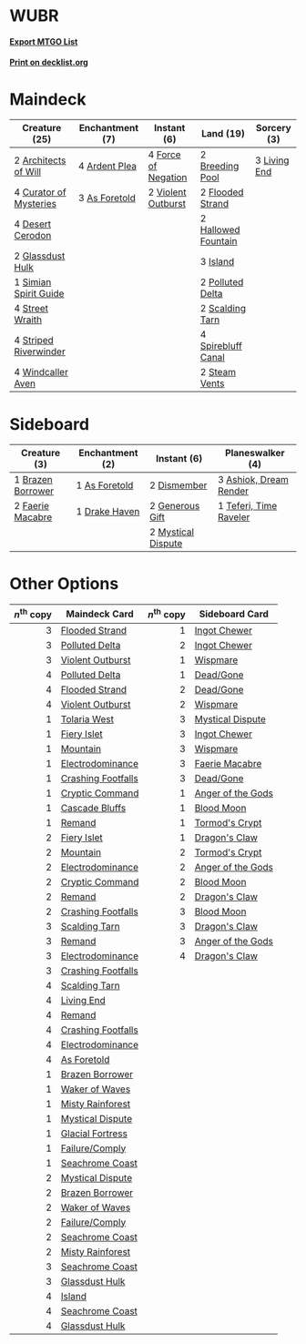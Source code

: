 # WUBR

#### [Export MTGO List](../collection/WUBR/WUBR.txt)
#### [Print on decklist.org](http://decklist.org/?deckmain=2%09Architects%20of%20Will%0A4%09Ardent%20Plea%0A3%09As%20Foretold%0A2%09Breeding%20Pool%0A4%09Curator%20of%20Mysteries%0A4%09Desert%20Cerodon%0A2%09Flooded%20Strand%0A4%09Force%20of%20Negation%0A2%09Glassdust%20Hulk%0A2%09Hallowed%20Fountain%0A3%09Island%0A3%09Living%20End%0A2%09Polluted%20Delta%0A2%09Scalding%20Tarn%0A1%09Simian%20Spirit%20Guide%0A4%09Spirebluff%20Canal%0A2%09Steam%20Vents%0A4%09Street%20Wraith%0A4%09Striped%20Riverwinder%0A2%09Violent%20Outburst%0A4%09Windcaller%20Aven&deckside=1%09As%20Foretold%0A3%09Ashiok,%20Dream%20Render%0A1%09Brazen%20Borrower%0A2%09Dismember%0A1%09Drake%20Haven%0A2%09Faerie%20Macabre%0A2%09Generous%20Gift%0A2%09Mystical%20Dispute%0A1%09Teferi,%20Time%20Raveler)
# Maindeck

|                                          Creature (25)                                          |                                    Enchantment (7)                                     |                                         Instant (6)                                          |                                          Land (19)                                          |                                      Sorcery (3)                                      |
|-------------------------------------------------------------------------------------------------|----------------------------------------------------------------------------------------|----------------------------------------------------------------------------------------------|---------------------------------------------------------------------------------------------|---------------------------------------------------------------------------------------|
|2 [Architects of Will](http://gatherer.wizards.com/Pages/Card/Details.aspx?multiverseid=179597)  |4 [Ardent Plea](http://gatherer.wizards.com/Pages/Card/Details.aspx?multiverseid=185054)|4 [Force of Negation](http://gatherer.wizards.com/Pages/Card/Details.aspx?multiverseid=464001)|2 [Breeding Pool](http://gatherer.wizards.com/Pages/Card/Details.aspx?multiverseid=97088)    |3 [Living End](http://gatherer.wizards.com/Pages/Card/Details.aspx?multiverseid=113521)|
|4 [Curator of Mysteries](http://gatherer.wizards.com/Pages/Card/Details.aspx?multiverseid=426751)|3 [As Foretold](http://gatherer.wizards.com/Pages/Card/Details.aspx?multiverseid=426744)|2 [Violent Outburst](http://gatherer.wizards.com/Pages/Card/Details.aspx?multiverseid=185056) |2 [Flooded Strand](http://gatherer.wizards.com/Pages/Card/Details.aspx?multiverseid=405098)  |                                                                                       |
|4 [Desert Cerodon](http://gatherer.wizards.com/Pages/Card/Details.aspx?multiverseid=426830)      |                                                                                        |                                                                                              |2 [Hallowed Fountain](http://gatherer.wizards.com/Pages/Card/Details.aspx?multiverseid=97071)|                                                                                       |
|2 [Glassdust Hulk](http://gatherer.wizards.com/Pages/Card/Details.aspx?multiverseid=179576)      |                                                                                        |                                                                                              |3 [Island](http://gatherer.wizards.com/Pages/Card/Details.aspx?multiverseid=439857)          |                                                                                       |
|1 [Simian Spirit Guide](http://gatherer.wizards.com/Pages/Card/Details.aspx?multiverseid=442137) |                                                                                        |                                                                                              |2 [Polluted Delta](http://gatherer.wizards.com/Pages/Card/Details.aspx?multiverseid=405104)  |                                                                                       |
|4 [Street Wraith](http://gatherer.wizards.com/Pages/Card/Details.aspx?multiverseid=442097)       |                                                                                        |                                                                                              |2 [Scalding Tarn](http://gatherer.wizards.com/Pages/Card/Details.aspx?multiverseid=405107)   |                                                                                       |
|4 [Striped Riverwinder](http://gatherer.wizards.com/Pages/Card/Details.aspx?multiverseid=430737) |                                                                                        |                                                                                              |4 [Spirebluff Canal](http://gatherer.wizards.com/Pages/Card/Details.aspx?multiverseid=417822)|                                                                                       |
|4 [Windcaller Aven](http://gatherer.wizards.com/Pages/Card/Details.aspx?multiverseid=464026)     |                                                                                        |                                                                                              |2 [Steam Vents](http://gatherer.wizards.com/Pages/Card/Details.aspx?multiverseid=405109)     |                                                                                       |


# Sideboard

|                                        Creature (3)                                        |                                    Enchantment (2)                                     |                                         Instant (6)                                         |                                        Planeswalker (4)                                         |
|--------------------------------------------------------------------------------------------|----------------------------------------------------------------------------------------|---------------------------------------------------------------------------------------------|-------------------------------------------------------------------------------------------------|
|1 [Brazen Borrower](http://gatherer.wizards.com/Pages/Card/Details.aspx?multiverseid=473001)|1 [As Foretold](http://gatherer.wizards.com/Pages/Card/Details.aspx?multiverseid=426744)|2 [Dismember](http://gatherer.wizards.com/Pages/Card/Details.aspx?multiverseid=382182)       |3 [Ashiok, Dream Render](http://gatherer.wizards.com/Pages/Card/Details.aspx?multiverseid=461155)|
|2 [Faerie Macabre](http://gatherer.wizards.com/Pages/Card/Details.aspx?multiverseid=201822) |1 [Drake Haven](http://gatherer.wizards.com/Pages/Card/Details.aspx?multiverseid=426753)|2 [Generous Gift](http://gatherer.wizards.com/Pages/Card/Details.aspx?multiverseid=463960)   |1 [Teferi, Time Raveler](http://gatherer.wizards.com/Pages/Card/Details.aspx?multiverseid=461148)|
|                                                                                            |                                                                                        |2 [Mystical Dispute](http://gatherer.wizards.com/Pages/Card/Details.aspx?multiverseid=473020)|                                                                                                 |


# Other Options

|*n*<sup>th</sup> copy|                                        Maindeck Card                                        |*n*<sup>th</sup> copy|                                       Sideboard Card                                       |
|--------------------:|---------------------------------------------------------------------------------------------|--------------------:|--------------------------------------------------------------------------------------------|
|                    3|[Flooded Strand](http://gatherer.wizards.com/Pages/Card/Details.aspx?multiverseid=405098)    |                    1|[Ingot Chewer](http://gatherer.wizards.com/Pages/Card/Details.aspx?multiverseid=389558)     |
|                    3|[Polluted Delta](http://gatherer.wizards.com/Pages/Card/Details.aspx?multiverseid=405104)    |                    2|[Ingot Chewer](http://gatherer.wizards.com/Pages/Card/Details.aspx?multiverseid=389558)     |
|                    3|[Violent Outburst](http://gatherer.wizards.com/Pages/Card/Details.aspx?multiverseid=185056)  |                    1|[Wispmare](http://gatherer.wizards.com/Pages/Card/Details.aspx?multiverseid=145974)         |
|                    4|[Polluted Delta](http://gatherer.wizards.com/Pages/Card/Details.aspx?multiverseid=405104)    |                    1|[Dead/Gone](http://gatherer.wizards.com/Pages/Card/Details.aspx?multiverseid=126419)        |
|                    4|[Flooded Strand](http://gatherer.wizards.com/Pages/Card/Details.aspx?multiverseid=405098)    |                    2|[Dead/Gone](http://gatherer.wizards.com/Pages/Card/Details.aspx?multiverseid=126419)        |
|                    4|[Violent Outburst](http://gatherer.wizards.com/Pages/Card/Details.aspx?multiverseid=185056)  |                    2|[Wispmare](http://gatherer.wizards.com/Pages/Card/Details.aspx?multiverseid=145974)         |
|                    1|[Tolaria West](http://gatherer.wizards.com/Pages/Card/Details.aspx?multiverseid=136047)      |                    3|[Mystical Dispute](http://gatherer.wizards.com/Pages/Card/Details.aspx?multiverseid=473020) |
|                    1|[Fiery Islet](http://gatherer.wizards.com/Pages/Card/Details.aspx?multiverseid=464187)       |                    3|[Ingot Chewer](http://gatherer.wizards.com/Pages/Card/Details.aspx?multiverseid=389558)     |
|                    1|[Mountain](http://gatherer.wizards.com/Pages/Card/Details.aspx?multiverseid=439859)          |                    3|[Wispmare](http://gatherer.wizards.com/Pages/Card/Details.aspx?multiverseid=145974)         |
|                    1|[Electrodominance](http://gatherer.wizards.com/Pages/Card/Details.aspx?multiverseid=457243)  |                    3|[Faerie Macabre](http://gatherer.wizards.com/Pages/Card/Details.aspx?multiverseid=201822)   |
|                    1|[Crashing Footfalls](http://gatherer.wizards.com/Pages/Card/Details.aspx?multiverseid=464109)|                    3|[Dead/Gone](http://gatherer.wizards.com/Pages/Card/Details.aspx?multiverseid=126419)        |
|                    1|[Cryptic Command](http://gatherer.wizards.com/Pages/Card/Details.aspx?multiverseid=438614)   |                    1|[Anger of the Gods](http://gatherer.wizards.com/Pages/Card/Details.aspx?multiverseid=438682)|
|                    1|[Cascade Bluffs](http://gatherer.wizards.com/Pages/Card/Details.aspx?multiverseid=442226)    |                    1|[Blood Moon](http://gatherer.wizards.com/Pages/Card/Details.aspx?multiverseid=45386)        |
|                    1|[Remand](http://gatherer.wizards.com/Pages/Card/Details.aspx?multiverseid=380255)            |                    1|[Tormod's Crypt](http://gatherer.wizards.com/Pages/Card/Details.aspx?multiverseid=389723)   |
|                    2|[Fiery Islet](http://gatherer.wizards.com/Pages/Card/Details.aspx?multiverseid=464187)       |                    1|[Dragon's Claw](http://gatherer.wizards.com/Pages/Card/Details.aspx?multiverseid=129527)    |
|                    2|[Mountain](http://gatherer.wizards.com/Pages/Card/Details.aspx?multiverseid=439859)          |                    2|[Tormod's Crypt](http://gatherer.wizards.com/Pages/Card/Details.aspx?multiverseid=389723)   |
|                    2|[Electrodominance](http://gatherer.wizards.com/Pages/Card/Details.aspx?multiverseid=457243)  |                    2|[Anger of the Gods](http://gatherer.wizards.com/Pages/Card/Details.aspx?multiverseid=438682)|
|                    2|[Cryptic Command](http://gatherer.wizards.com/Pages/Card/Details.aspx?multiverseid=438614)   |                    2|[Blood Moon](http://gatherer.wizards.com/Pages/Card/Details.aspx?multiverseid=45386)        |
|                    2|[Remand](http://gatherer.wizards.com/Pages/Card/Details.aspx?multiverseid=380255)            |                    2|[Dragon's Claw](http://gatherer.wizards.com/Pages/Card/Details.aspx?multiverseid=129527)    |
|                    2|[Crashing Footfalls](http://gatherer.wizards.com/Pages/Card/Details.aspx?multiverseid=464109)|                    3|[Blood Moon](http://gatherer.wizards.com/Pages/Card/Details.aspx?multiverseid=45386)        |
|                    3|[Scalding Tarn](http://gatherer.wizards.com/Pages/Card/Details.aspx?multiverseid=405107)     |                    3|[Dragon's Claw](http://gatherer.wizards.com/Pages/Card/Details.aspx?multiverseid=129527)    |
|                    3|[Remand](http://gatherer.wizards.com/Pages/Card/Details.aspx?multiverseid=380255)            |                    3|[Anger of the Gods](http://gatherer.wizards.com/Pages/Card/Details.aspx?multiverseid=438682)|
|                    3|[Electrodominance](http://gatherer.wizards.com/Pages/Card/Details.aspx?multiverseid=457243)  |                    4|[Dragon's Claw](http://gatherer.wizards.com/Pages/Card/Details.aspx?multiverseid=129527)    |
|                    3|[Crashing Footfalls](http://gatherer.wizards.com/Pages/Card/Details.aspx?multiverseid=464109)|                     |                                                                                            |
|                    4|[Scalding Tarn](http://gatherer.wizards.com/Pages/Card/Details.aspx?multiverseid=405107)     |                     |                                                                                            |
|                    4|[Living End](http://gatherer.wizards.com/Pages/Card/Details.aspx?multiverseid=113521)        |                     |                                                                                            |
|                    4|[Remand](http://gatherer.wizards.com/Pages/Card/Details.aspx?multiverseid=380255)            |                     |                                                                                            |
|                    4|[Crashing Footfalls](http://gatherer.wizards.com/Pages/Card/Details.aspx?multiverseid=464109)|                     |                                                                                            |
|                    4|[Electrodominance](http://gatherer.wizards.com/Pages/Card/Details.aspx?multiverseid=457243)  |                     |                                                                                            |
|                    4|[As Foretold](http://gatherer.wizards.com/Pages/Card/Details.aspx?multiverseid=426744)       |                     |                                                                                            |
|                    1|[Brazen Borrower](http://gatherer.wizards.com/Pages/Card/Details.aspx?multiverseid=473001)   |                     |                                                                                            |
|                    1|[Waker of Waves](http://gatherer.wizards.com/Pages/Card/Details.aspx?multiverseid=485407)    |                     |                                                                                            |
|                    1|[Misty Rainforest](http://gatherer.wizards.com/Pages/Card/Details.aspx?multiverseid=405102)  |                     |                                                                                            |
|                    1|[Mystical Dispute](http://gatherer.wizards.com/Pages/Card/Details.aspx?multiverseid=473020)  |                     |                                                                                            |
|                    1|[Glacial Fortress](http://gatherer.wizards.com/Pages/Card/Details.aspx?multiverseid=190562)  |                     |                                                                                            |
|                    1|[Failure/Comply](http://gatherer.wizards.com/Pages/Card/Details.aspx?multiverseid=426923)    |                     |                                                                                            |
|                    1|[Seachrome Coast](http://gatherer.wizards.com/Pages/Card/Details.aspx?multiverseid=209399)   |                     |                                                                                            |
|                    2|[Mystical Dispute](http://gatherer.wizards.com/Pages/Card/Details.aspx?multiverseid=473020)  |                     |                                                                                            |
|                    2|[Brazen Borrower](http://gatherer.wizards.com/Pages/Card/Details.aspx?multiverseid=473001)   |                     |                                                                                            |
|                    2|[Waker of Waves](http://gatherer.wizards.com/Pages/Card/Details.aspx?multiverseid=485407)    |                     |                                                                                            |
|                    2|[Failure/Comply](http://gatherer.wizards.com/Pages/Card/Details.aspx?multiverseid=426923)    |                     |                                                                                            |
|                    2|[Seachrome Coast](http://gatherer.wizards.com/Pages/Card/Details.aspx?multiverseid=209399)   |                     |                                                                                            |
|                    2|[Misty Rainforest](http://gatherer.wizards.com/Pages/Card/Details.aspx?multiverseid=405102)  |                     |                                                                                            |
|                    3|[Seachrome Coast](http://gatherer.wizards.com/Pages/Card/Details.aspx?multiverseid=209399)   |                     |                                                                                            |
|                    3|[Glassdust Hulk](http://gatherer.wizards.com/Pages/Card/Details.aspx?multiverseid=179576)    |                     |                                                                                            |
|                    4|[Island](http://gatherer.wizards.com/Pages/Card/Details.aspx?multiverseid=439857)            |                     |                                                                                            |
|                    4|[Seachrome Coast](http://gatherer.wizards.com/Pages/Card/Details.aspx?multiverseid=209399)   |                     |                                                                                            |
|                    4|[Glassdust Hulk](http://gatherer.wizards.com/Pages/Card/Details.aspx?multiverseid=179576)    |                     |                                                                                            |

